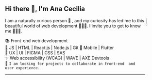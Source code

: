 ## Hi there 👋, I'm Ana Cecilia 

<img align="right" alt="img" src="https://media.giphy.com/media/5Lmn42BCOy99RaGRP7/giphy.gif" width="8%" height="auto" />

I am a naturally curious person 🔎 , and my curiosity has led me to this beautiful world of web development 👩🏻‍💻. I invite you to get to know me 🙋🏻‍♀️.

📚  Front-end web development                                                                                                                                
🔧  JS | HTML | React.js | Node.js | Git                                                                                                                                                                                                                                                                                                                                                                                                                                                                                                  📱  Mobile | Flutter  
🎨  UX | UI | FIGMA | CSS | SAS                                           
✨  Web accessibility (WCAG) | WAVE | AXE Devtools                                 
👀  `I am looking for projects to collaborate in front-end  and user experience.`

---

  

     
